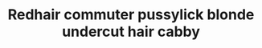 ---
layout: post
title: Redhair commuter pussylick blonde undercut hair cabby
duration: '06:54'
view: 245
rate: 2
video: 'http://fantasti.cc/embed/840543/'
category:
 - blonde
 - busty
 - cab
 - curvy
 - gorgeous
 - lesbian
 - outdoor
 - tattoo
tags: 
 - big-tits
priority: 0.9
changefreq: daily
---